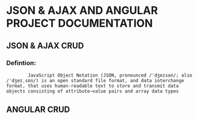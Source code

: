 # JSON & AJAX AND ANGULAR PROJECT DOCUMENTATION
## JSON & AJAX CRUD
### Defintion:
            JavaScript Object Notation (JSON, pronounced /ˈdʒeɪsən/; also /ˈdʒeɪˌsɒn/) is an open standard file format, and data interchange format, that uses human-readable text to store and transmit data objects consisting of attribute–value pairs and array data types




## ANGULAR CRUD


